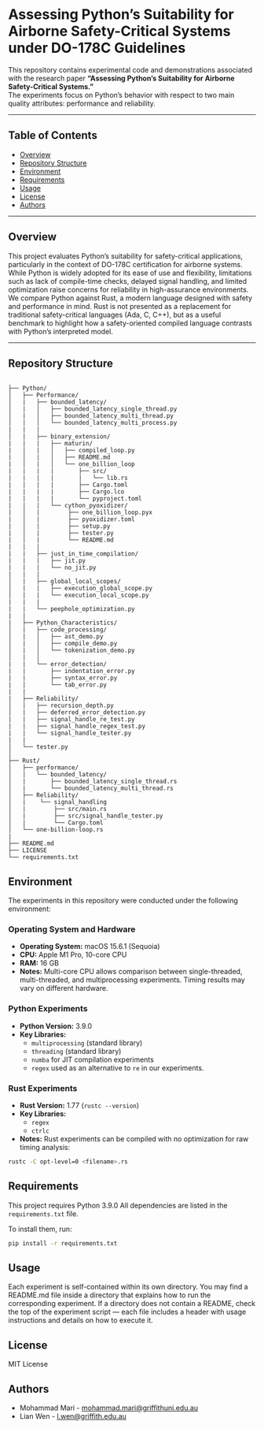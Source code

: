 # Assessing Python’s Suitability for Airborne Safety-Critical Systems under DO-178C Guidelines

This repository contains experimental code and demonstrations associated with the research paper **“Assessing Python’s Suitability for Airborne Safety-Critical Systems.”**  
The experiments focus on Python’s behavior with respect to two main quality attributes: performance and reliability.

---

## Table of Contents
- [Overview](#overview)
- [Repository Structure](#repository-structure)
- [Environment](#environment)
- [Requirements](#requirements)
- [Usage](#usage)
- [License](#license)
- [Authors](#authors)

---

## Overview

This project evaluates Python’s suitability for safety-critical applications, particularly in the context of DO-178C certification for airborne systems. While Python is widely adopted for its ease of use and flexibility, limitations such as lack of compile-time checks, delayed signal handling, and limited optimization raise concerns for reliability in high-assurance environments.
We compare Python against Rust, a modern language designed with safety and performance in mind. Rust is not presented as a replacement for traditional safety-critical languages (Ada, C, C++), but as a useful benchmark to highlight how a safety-oriented compiled language contrasts with Python’s interpreted model.

---

## Repository Structure
```plaintext

├── Python/
│   ├── Performance/
│   |   ├── bounded_latency/                   
│   |   │   ├── bounded_latency_single_thread.py
│   |   │   ├── bounded_latency_multi_thread.py
│   |   │   └── bounded_latency_multi_process.py
|   |   |
│   |   ├── binary_extension/
|   |   |   ├── maturin/                   
|   │   |   │   ├── compiled_loop.py
|   │   |   │   ├── README.md
|   │   |   │   └── one_billion_loop
|   |   |   |       ├── src/
|   |   |   |       |   └── lib.rs
|   |   |   |       ├── Cargo.toml
|   |   |   |       ├── Cargo.lco
|   |   |   |       └── pyproject.toml 
|   |   |   └── cython_pyoxidizer/
|   │   |        ├── one_billion_loop.pyx
|   │   |        ├── pyoxidizer.toml
|   │   |        ├── setup.py
|   │   |        ├── tester.py
|   │   |        └── README.md
|   |   |    
|   |   ├── just_in_time_compilation/
|   |   |   ├── jit.py
|   |   |   └── no_jit.py
|   |   |
│   |   ├── global_local_scopes/               
│   |   |   ├── execution_global_scope.py
│   |   |   └── execution_local_scope.py
|   |   |
|   |   └── peephole_optimization.py
|   |
|   ├── Python_Characteristics/
│   |   ├── code_processing/                   
│   |   │   ├── ast_demo.py
│   |   │   ├── compile_demo.py
│   |   │   └── tokenization_demo.py
│   |   │
|   |   └── error_detection/
|   |       ├── indentation_error.py
|   |       ├── syntax_error.py
|   |       └── tab_error.py    
|   |
|   ├── Reliability/
│   |   ├── recursion_depth.py
│   |   ├── deferred_error_detection.py
|   |   ├── signal_handle_re_test.py
|   |   ├── signal_handle_regex_test.py
|   |   └── signal_handle_tester.py 
|   |
│   └── tester.py 
│
├── Rust/
│   ├── performance/
│   |   └── bounded_latency/                   
│   |       ├── bounded_latency_single_thread.rs
│   |       └── bounded_latency_multi_thread.rs
│   ├── Reliability/
│   |    └── signal_handling                   
│   |        ├── src/main.rs
│   |        ├── src/signal_handle_tester.py
│   |        └── Cargo.toml
│   └── one-billion-loop.rs
|
├── README.md                                 
├── LICENSE                                   
└── requirements.txt 
```

## Environment

The experiments in this repository were conducted under the following environment:

### Operating System and Hardware
- **Operating System:** macOS 15.6.1 (Sequoia) 
- **CPU:** Apple M1 Pro, 10-core CPU  
- **RAM:** 16 GB  
- **Notes:** Multi-core CPU allows comparison between single-threaded, multi-threaded, and multiprocessing experiments. Timing results may vary on different hardware.

### Python Experiments
- **Python Version:** 3.9.0 
- **Key Libraries:**  
  - `multiprocessing` (standard library)  
  - `threading` (standard library)  
  - `numba` for JIT compilation experiments  
  - `regex` used as an alternative to `re` in our experiments.

### Rust Experiments
- **Rust Version:** 1.77 (`rustc --version`) 
- **Key Libraries:**  
  - `regex`  
  - `ctrlc` 
- **Notes:** Rust experiments can be compiled with no optimization for raw timing analysis:
```bash
rustc -C opt-level=0 <filename>.rs
```

## Requirements

This project requires Python 3.9.0
All dependencies are listed in the `requirements.txt` file.

To install them, run:

```bash
pip install -r requirements.txt
```

## Usage
Each experiment is self-contained within its own directory.
You may find a README.md file inside a directory that explains how to run the corresponding experiment.
If a directory does not contain a README, check the top of the experiment script — each file includes a header with usage instructions and details on how to execute it.

## License

MIT License

## Authors
* Mohammad Mari - <mohammad.mari@griffithuni.edu.au>
* Lian Wen - <l.wen@griffith.edu.au>
